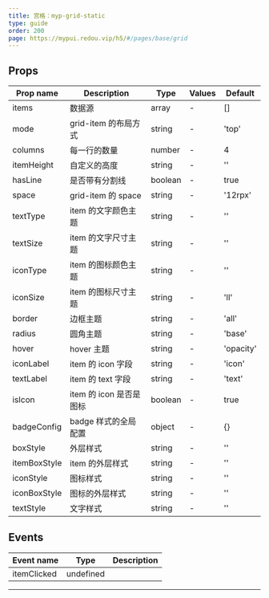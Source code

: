 ```yaml
---
title: 宫格：myp-grid-static
type: guide
order: 200
page: https://mypui.redou.vip/h5/#/pages/base/grid
---
```


## Props

| Prop name    | Description             | Type    | Values | Default   |
| ------------ | ----------------------- | ------- | ------ | --------- |
| items        | 数据源                  | array   | -      | []        |
| mode         | grid-item 的布局方式    | string  | -      | 'top'     |
| columns      | 每一行的数量            | number  | -      | 4         |
| itemHeight   | 自定义的高度            | string  | -      | ''        |
| hasLine      | 是否带有分割线          | boolean | -      | true      |
| space        | grid-item 的 space      | string  | -      | '12rpx'   |
| textType     | item 的文字颜色主题     | string  | -      | ''        |
| textSize     | item 的文字尺寸主题     | string  | -      | ''        |
| iconType     | item 的图标颜色主题     | string  | -      | ''        |
| iconSize     | item 的图标尺寸主题     | string  | -      | 'll'      |
| border       | 边框主题                | string  | -      | 'all'     |
| radius       | 圆角主题                | string  | -      | 'base'    |
| hover        | hover 主题              | string  | -      | 'opacity' |
| iconLabel    | item 的 icon 字段       | string  | -      | 'icon'    |
| textLabel    | item 的 text 字段       | string  | -      | 'text'    |
| isIcon       | item 的 icon 是否是图标 | boolean | -      | true      |
| badgeConfig  | badge 样式的全局配置    | object  | -      | {}        |
| boxStyle     | 外层样式                | string  | -      | ''        |
| itemBoxStyle | item 的外层样式         | string  | -      | ''        |
| iconStyle    | 图标样式                | string  | -      | ''        |
| iconBoxStyle | 图标的外层样式          | string  | -      | ''        |
| textStyle    | 文字样式                | string  | -      | ''        |

## Events

| Event name  | Type      | Description |
| ----------- | --------- | ----------- |
| itemClicked | undefined |

---

